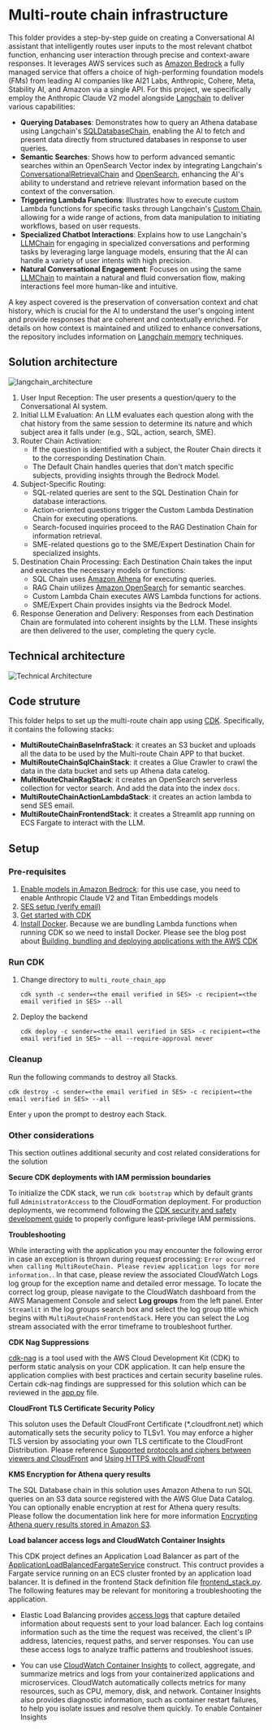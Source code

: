 # Multi-route chain infrastructure

This folder provides a step-by-step guide on creating a Conversational AI assistant that intelligently routes user inputs to the most relevant chatbot function, enhancing user interaction through precise and context-aware responses. It leverages AWS services such as [Amazon Bedrock](https://aws.amazon.com/bedrock) a fully managed service that offers a choice of high-performing foundation models (FMs) from leading AI companies like AI21 Labs, Anthropic, Cohere, Meta, Stability AI, and Amazon via a single API. For this project, we specifically employ the Anthropic Claude V2 model alongside [Langchain](https://python.langchain.com/docs/integrations/llms/bedrock) to deliver various capabilities:

- **Querying Databases**: Demonstrates how to query an Athena database using Langchain's [SQLDatabaseChain](https://python.langchain.com/docs/use_cases/qa_structured/sql), enabling the AI to fetch and present data directly from structured databases in response to user queries.
- **Semantic Searches**: Shows how to perform advanced semantic searches within an OpenSearch Vector index by integrating Langchain's [ConversationalRetrievalChain](https://api.python.langchain.com/en/latest/chains/langchain.chains.conversational_retrieval.base.ConversationalRetrievalChain.html) and [OpenSearch](https://python.langchain.com/docs/integrations/vectorstores/opensearch), enhancing the AI's ability to understand and retrieve relevant information based on the context of the conversation.
- **Triggering Lambda Functions**: Illustrates how to execute custom Lambda functions for specific tasks through Langchain's [Custom Chain](https://python.langchain.com/docs/modules/chains/how_to/custom_chain), allowing for a wide range of actions, from data manipulation to initiating workflows, based on user requests.
- **Specialized Chatbot Interactions**: Explains how to use Langchain's [LLMChain](https://api.python.langchain.com/en/latest/chains/langchain.chains.llm.LLMChain.html#langchain.chains.llm.LLMChain) for engaging in specialized conversations and performing tasks by leveraging large language models, ensuring that the AI can handle a variety of user intents with high precision.
- **Natural Conversational Engagement**: Focuses on using the same [LLMChain](https://api.python.langchain.com/en/latest/chains/langchain.chains.llm.LLMChain.html#langchain.chains.llm.LLMChain) to maintain a natural and fluid conversation flow, making interactions feel more human-like and intuitive.

A key aspect covered is the preservation of conversation context and chat history, which is crucial for the AI to understand the user's ongoing intent and provide responses that are coherent and contextually enriched. For details on how context is maintained and utilized to enhance conversations, the repository includes information on [Langchain memory](https://python.langchain.com/docs/modules/memory/) techniques.

## Solution architecture

![langchain_architecture](langchain_solution_overview.png)

1.	User Input Reception: The user presents a question/query to the Conversational AI system.
2.	Initial LLM Evaluation: An LLM evaluates each question along with the chat history from the same session to determine its nature and which subject area it falls under (e.g., SQL, action, search, SME).
3.	Router Chain Activation:
    - If the question is identified with a subject, the Router Chain directs it to the corresponding Destination Chain.
    - The Default Chain handles queries that don't match specific subjects, providing insights through the Bedrock Model.
4.	Subject-Specific Routing:
    - SQL-related queries are sent to the SQL Destination Chain for database interactions.
    - Action-oriented questions trigger the Custom Lambda Destination Chain for executing operations.
    - Search-focused inquiries proceed to the RAG Destination Chain for information retrieval.
    - SME-related questions go to the SME/Expert Destination Chain for specialized insights.
5.	Destination Chain Processing: Each Destination Chain takes the input and executes the necessary models or functions:
    - SQL Chain uses [Amazon Athena](https://aws.amazon.com/athena) for executing queries.
    - RAG Chain utilizes [Amazon OpenSearch](https://aws.amazon.com/opensearch-service/serverless-vector-engine/) for semantic searches.
    - Custom Lambda Chain executes AWS Lambda functions for actions.
    - SME/Expert Chain provides insights via the Bedrock Model.
6.	Response Generation and Delivery: Responses from each Destination Chain are formulated into coherent insights by the LLM. These insights are then delivered to the user, completing the query cycle.

## Technical architecture

![Technical Architecture](technical_architecture_langchain_implementation.png)

## Code struture

This folder helps to set up the multi-route chain app using [CDK](https://aws.amazon.com/cdk/). Specifically, it contains the following stacks:

- **MultiRouteChainBaseInfraStack**: it creates an S3 bucket and uploads all the data to be used by the Multi-route Chain APP to that bucket.
- **MultiRouteChainSqlChainStack**: it creates a Glue Crawler to crawl the data in the data bucket and sets up Athena data catelog.
- **MultiRouteChainRagStack**: it creates an OpenSearch serverless collection for vector search. And add the data into the index `docs`.
- **MultiRouteChainActionLambdaStack**: it creates an action lambda to send SES email.
- **MultiRouteChainFrontendStack**: it creates a Streamlit app running on ECS Fargate to interact with the LLM.

## Setup

### Pre-requisites
1. [Enable models in Amazon Bedrock](https://docs.aws.amazon.com/bedrock/latest/userguide/model-access.html): for this use case, you need to enable Anthropic Claude V2 and Titan Embeddings models 
2. [SES setup (verify email)](https://docs.aws.amazon.com/ses/latest/dg/setting-up.html)
3. [Get started with CDK](https://docs.aws.amazon.com/cdk/v2/guide/getting_started.html)
4. [Install Docker](https://www.docker.com/get-started/). Because we are bundling Lambda functions when running CDK so we need to install Docker. Please see the blog post about [Building, bundling and deploying applications with the AWS CDK](https://aws.amazon.com/blogs/devops/building-apps-with-aws-cdk/)

### Run CDK
1. Change directory to `multi_route_chain_app`
    ```
    cdk synth -c sender=<the email verified in SES> -c recipient=<the email verified in SES> --all
    ```
2. Deploy the backend
    ```
    cdk deploy -c sender=<the email verified in SES> -c recipient=<the email verified in SES> --all --require-approval never
    ```

### Cleanup
Run the following commands to destroy all Stacks. 
```
cdk destroy -c sender=<the email verified in SES> -c recipient=<the email verified in SES> --all
```
Enter `y` upon the prompt to destroy each Stack.

### Other considerations

This section outlines additional security and cost related considerations for the solution

**Secure CDK deployments with IAM permission boundaries**

To initialize the CDK stack, we run `cdk bootstrap` which by default grants full `AdministratorAccess` to the CloudFormation deployment. For production deployments, we recommend following the [CDK security and safety development guide](https://github.com/aws/aws-cdk/wiki/Security-And-Safety-Dev-Guide) to properly configure least-privilege IAM permissions.

**Troubleshooting**

While interacting with the application you may encounter the following error in case an exception is thrown during request processing: `Error occurred when calling MultiRouteChain. Please review application logs for more information.`. In that case, please review the associated CloudWatch Logs log group for the exception name and detailed error message. To locate the correct log group, please navigate to the CloudWatch dashboard from the AWS Management Console and select **Log groups** from the left panel. Enter `Streamlit` in the log groups search box and select the log group title which begins with `MultiRouteChainFrontendStack`. Here you can select the Log stream associated with the error timeframe to troubleshoot further.

**CDK Nag Suppressions**

[cdk-nag](https://github.com/cdklabs/cdk-nag) is a tool used with the AWS Cloud Development Kit (CDK) to perform static analysis on your CDK application. It can help ensure the application complies with best practices and certain security baseline rules. Certain cdk-nag findings are suppressed for this solution which can be reviewed in the [app.py](app.py) file.

**CloudFront TLS Certificate Security Policy**

This soluton uses the Default CloudFront Certificate (*.cloudfront.net) which automatically sets the security policy to TLSv1. You may enforce a higher TLS version by associating your own TLS certificate to the CloudFront Distribution. Please reference [Supported protocols and ciphers between viewers and CloudFront](https://docs.aws.amazon.com/AmazonCloudFront/latest/DeveloperGuide/secure-connections-supported-viewer-protocols-ciphers.html) and [Using HTTPS with CloudFront](https://docs.aws.amazon.com/AmazonCloudFront/latest/DeveloperGuide/using-https.html#CNAMEsAndHTTPS)

**KMS Encryption for Athena query results**

The SQL Database chain in this solution uses Amazon Athena to run SQL queries on an S3 data source registered with the AWS Glue Data Catalog. You can optionally enable encryption at rest for Athena query results. Please follow the documentation link here for more information [Encrypting Athena query results stored in Amazon S3](https://docs.aws.amazon.com/athena/latest/ug/encrypting-query-results-stored-in-s3.html).

**Load balancer access logs and CloudWatch Container Insights**

This CDK project defines an Application Load Balancer as part of the [ApplicationLoadBalancedFargateService](https://docs.aws.amazon.com/cdk/api/v2/python/aws_cdk.aws_ecs_patterns/ApplicationLoadBalancedFargateService.html) construct. This contruct provides a Fargate service running on an ECS cluster fronted by an application load balancer. It is defined in the frontend Stack definition file [frontend_stack.py](/multi-route-chain-app/multi_route_chain_app/frontend_stack.py). The following features may be relevant for monitoring a troubleshooting the application.

- Elastic Load Balancing provides [access logs](https://docs.aws.amazon.com/elasticloadbalancing/latest/application/load-balancer-access-logs.html) that capture detailed information about requests sent to your load balancer. Each log contains information such as the time the request was received, the client's IP address, latencies, request paths, and server responses. You can use these access logs to analyze traffic patterns and troubleshoot issues.

- You can use [CloudWatch Container Insights](https://docs.aws.amazon.com/AmazonCloudWatch/latest/monitoring/ContainerInsights.html) to collect, aggregate, and summarize metrics and logs from your containerized applications and microservices. CloudWatch automatically collects metrics for many resources, such as CPU, memory, disk, and network. Container Insights also provides diagnostic information, such as container restart failures, to help you isolate issues and resolve them quickly. To enable Container Insights
